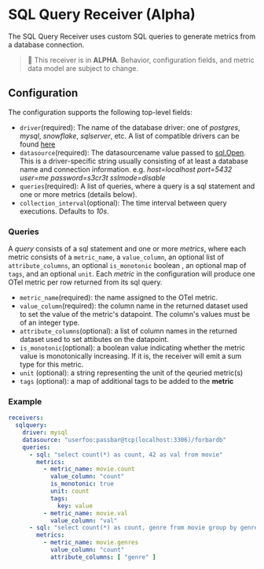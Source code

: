 # SQL Query Receiver (Alpha)

The SQL Query Receiver uses custom SQL queries to generate metrics from a database connection.

> :construction: This receiver is in **ALPHA**. Behavior, configuration fields, and metric data model are subject to change.

## Configuration

The configuration supports the following top-level fields:

- `driver`(required): The name of the database driver: one of _postgres_, _mysql_, _snowflake_, _sqlserver_, etc. A list of compatible drivers can be found [here](https://github.com/golang/go/wiki/SQLDrivers)
- `datasource`(required): The datasourcename value passed to [sql.Open](https://pkg.go.dev/database/sql#Open). This is 
a driver-specific string usually consisting of at least a database name and connection information.
e.g. _host=localhost port=5432 user=me password=s3cr3t sslmode=disable_
- `queries`(required): A list of queries, where a query is a sql statement and one or more metrics (details below).
- `collection_interval`(optional): The time interval between query executions. Defaults to _10s_.

### Queries

A _query_ consists of a sql statement and one or more _metrics_, where each metric consists of a
`metric_name`, a `value_column`, an optional list of `attribute_columns`, an optional `is_monotonic` boolean
, an optional map of `tags`, and an optional `unit`.
Each _metric_ in the configuration will produce one OTel metric per row returned from its sql query.

* `metric_name`(required): the name assigned to the OTel metric.
* `value_column`(required): the column name in the returned dataset used to set the value of the metric's datapoint. The column's values must be of an integer type.
* `attribute_columns`(optional): a list of column names in the returned dataset used to set attibutes on the datapoint.
* `is_monotonic`(optional): a boolean value indicating whether the metric value is monotonically increasing. If it is, the receiver will emit a sum type for this metric.
* `unit` (optional): a string representing the unit of the qeuried metric(s)
* `tags` (optional): a map of additional tags to be added to the __metric__

### Example

```yaml
receivers:
  sqlquery:
    driver: mysql
    datasource: "userfoo:passbar@tcp(localhost:3306)/forbardb"
    queries:
      - sql: "select count(*) as count, 42 as val from movie"
        metrics:
          - metric_name: movie.count
            value_column: "count"
            is_monotonic: true
            unit: count
            tags:
              key: value
          - metric_name: movie.val
            value_column: "val"
      - sql: "select count(*) as count, genre from movie group by genre"
        metrics:
          - metric_name: movie.genres
            value_column: "count"
            attribute_columns: [ "genre" ]
```
